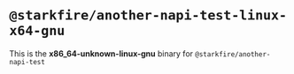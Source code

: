 # `@starkfire/another-napi-test-linux-x64-gnu`

This is the **x86_64-unknown-linux-gnu** binary for `@starkfire/another-napi-test`
